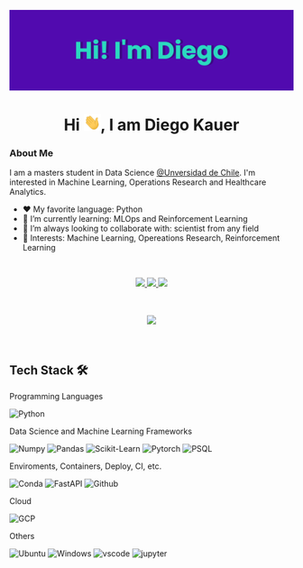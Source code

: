 ![Welcome Banner](banner.png)


<h1 align="center">Hi <img src="https://raw.githubusercontent.com/ABSphreak/ABSphreak/master/gifs/Hi.gif" width="30px">, I am Diego Kauer </h1>

<!-- <img align="left" height="270px" alt="hello_world" src="pic.png" /> -->

<h3> About Me </h3>

I am a masters student in Data Science [@Unversidad de Chile](https://mds.uchile.cl/). I'm interested in Machine Learning, Operations Research and Healthcare Analytics.

- :heart: My favorite language: Python
- 🌱 I’m currently learning: MLOps and Reinforcement Learning
- 👯 I’m always looking to collaborate with: scientist from any field
- 💜 Interests: Machine Learning, Opereations Research, Reinforcement Learning

</div>
<br>

<p align="center">
    <a href="https://www.linkedin.com/in/diego-kauer/">
        <img src="https://img.shields.io/badge/LinkedIn-0077B5?style=for-the-badge&logo=linkedin&logoColor=white"/>
    </a>
    <a href="mailto:diego.kauer@ug.uchile.cl">
        <img src="https://img.shields.io/badge/Gmail-D14836?style=for-the-badge&logo=gmail&logoColor=white"/>
    </a>
    <a href="https://drive.google.com/file/d/12Cdt5oLjPSsHGwkmvyK8KAbgfxomciDd/view?usp=drive_link">
        <img src="https://img.shields.io/badge/Resume-Blue?style=for-the-badge&logoColor=white"/>
    </a>
</p>

<br>
<br>

<div align='center'>
<img src="https://github-readme-stats.vercel.app/api?username=diegokauer&count_private=true&show_icons=true&custom_title=Github&theme=chartreuse-dark&bg_color=0,000000,130F40&layout=compact&border_radius=8">
</div>

<br>
<br>

## Tech Stack 🛠️

Programming Languages

![Python](https://img.shields.io/badge/Python-FFD43B?style=flat-square&logo=python&logoColor=blue)

Data Science and Machine Learning Frameworks

![Numpy](https://img.shields.io/badge/Numpy-777BB4?style=flat-square&logo=numpy&logoColor=white])
![Pandas](https://img.shields.io/badge/Pandas-2C2D72?style=flat-square&logo=pandas&logoColor=white])
![Scikit-Learn](https://img.shields.io/badge/scikit_learn-F7931E?style=flat-square&logo=scikit-learn&logoColor=white])
![Pytorch](https://img.shields.io/badge/PyTorch-EE4C2C?style=flat-square&logo=pytorch&logoColor=white])
![PSQL](https://img.shields.io/badge/PostgreSQL-316192?style=flat-square&logo=postgresql&logoColor=white)

Enviroments, Containers, Deploy, CI, etc.

![Conda](https://img.shields.io/badge/conda-342B029.svg?&style=flat-square&logo=anaconda&logoColor=white)
![FastAPI](https://img.shields.io/badge/fastapi-109989?style=flat-square&logo=FASTAPI&logoColor=white)
![Github](https://img.shields.io/badge/GitHub-100000?style=flat-square&logo=github&logoColor=white)

Cloud

![GCP](https://img.shields.io/badge/Google_Cloud-4285F4?style=flat-square&logo=google-cloud&logoColor=white)

Others

![Ubuntu](https://img.shields.io/badge/Ubuntu-E95420?style=flat-square&logo=ubuntu&logoColor=white)
![Windows](https://img.shields.io/badge/Windows-0078D6?style=flat-square&logo=windows&logoColor=white)
![vscode](https://img.shields.io/badge/VSCode-0078D4?style=flat-square&logo=visual%20studio%20code&logoColor=white)
![jupyter](https://img.shields.io/badge/Jupyter-F37626.svg?&style=flat-square&logo=Jupyter&logoColor=white)

